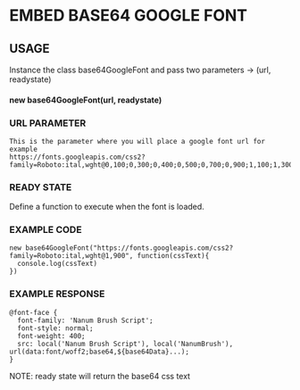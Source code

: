 # EMBED BASE64 GOOGLE FONT
## USAGE
Instance the class base64GoogleFont and pass two parameters -> (url, readystate)
#### new base64GoogleFont(url, readystate)
### URL PARAMETER
``` 
This is the parameter where you will place a google font url for example
https://fonts.googleapis.com/css2?family=Roboto:ital,wght@0,100;0,300;0,400;0,500;0,700;0,900;1,100;1,300;1,400;1,500;1,700;1,900
```
### READY STATE
Define a function to execute when the font is loaded.
### EXAMPLE CODE
``` 
new base64GoogleFont("https://fonts.googleapis.com/css2?family=Roboto:ital,wght@1,900", function(cssText){
  console.log(cssText)
})
```
### EXAMPLE RESPONSE
``` 
@font-face {
  font-family: 'Nanum Brush Script';
  font-style: normal;
  font-weight: 400;
  src: local('Nanum Brush Script'), local('NanumBrush'), url(data:font/woff2;base64,${base64Data}...);
}
```

NOTE: ready state will return the base64 css text

